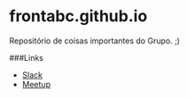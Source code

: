 # frontabc.github.io

Repositório de coisas importantes do Grupo. ;)

###Links

- [Slack](frontabc.slack.com)
- [Meetup](http://www.meetup.com/pt/front-abc/)
